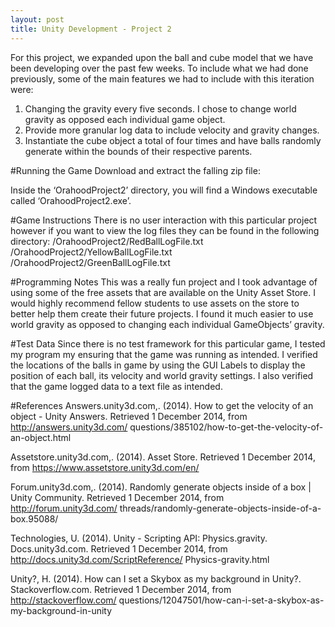 ```yaml
---
layout: post
title: Unity Development - Project 2
---
```


For this project, we expanded upon the ball and cube model that we have
been developing over the past few weeks. To include what we had done previously,
some of the main features we had to include with this iteration were:

1. Changing the gravity every five seconds. I chose to change world gravity
as opposed each individual game object.
2. Provide more granular log data to include velocity and gravity changes.
3. Instantiate the cube object a total of four times and have balls randomly
generate within the bounds of their respective parents.

#Running the Game
Download and extract the falling zip file:

Inside the ‘OrahoodProject2’ directory, you will find a Windows executable called
‘OrahoodProject2.exe’.

#Game Instructions
There is no user interaction with this particular project however if you want to
view the log files they can be found in the following directory:
/OrahoodProject2/RedBallLogFile.txt
/OrahoodProject2/YellowBallLogFile.txt
/OrahoodProject2/GreenBallLogFile.txt

#Programming Notes
This was a really fun project and I took advantage of using some of the free assets
that are available on the Unity Asset Store. I would highly recommend fellow
students to use assets on the store to better help them create their future projects. I
found it much easier to use world gravity as opposed to changing each individual
GameObjects’ gravity.

#Test Data
Since there is no test framework for this particular game, I tested my program my
ensuring that the game was running as intended. I verified the locations of the balls
in game by using the GUI Labels to display the position of each ball, its velocity
and world gravity settings. I also verified that the game logged data to a text file as
intended.

#References
Answers.unity3d.com,. (2014). How to get the velocity of an object - Unity
Answers. Retrieved 1 December 2014, from http://answers.unity3d.com/
questions/385102/how-to-get-the-velocity-of-an-object.html

Assetstore.unity3d.com,. (2014). Asset Store. Retrieved 1 December 2014, from
https://www.assetstore.unity3d.com/en/

Forum.unity3d.com,. (2014). Randomly generate objects inside of a box | Unity
Community. Retrieved 1 December 2014, from http://forum.unity3d.com/
threads/randomly-generate-objects-inside-of-a-box.95088/

Technologies, U. (2014). Unity - Scripting API: Physics.gravity. Docs.unity3d.com.
Retrieved 1 December 2014, from http://docs.unity3d.com/ScriptReference/
Physics-gravity.html

Unity?, H. (2014). How can I set a Skybox as my background in Unity?.
Stackoverflow.com. Retrieved 1 December 2014, from http://stackoverflow.com/
questions/12047501/how-can-i-set-a-skybox-as-my-background-in-unity
